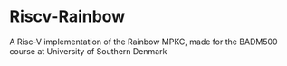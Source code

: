 # Riscv-Rainbow
A Risc-V implementation of the Rainbow MPKC, made for the BADM500 course at University of Southern Denmark
